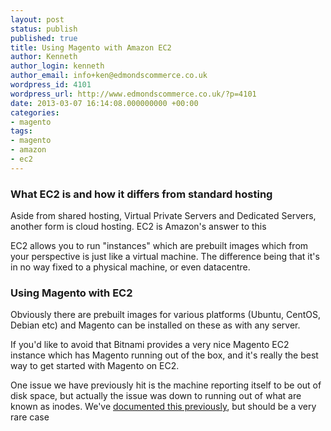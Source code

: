 ```yaml
---
layout: post
status: publish
published: true
title: Using Magento with Amazon EC2
author: Kenneth
author_login: kenneth
author_email: info+ken@edmondscommerce.co.uk
wordpress_id: 4101
wordpress_url: http://www.edmondscommerce.co.uk/?p=4101
date: 2013-03-07 16:14:08.000000000 +00:00
categories:
- magento
tags:
- magento
- amazon
- ec2
---
```

<h3>What EC2 is and how it differs from standard hosting</h3>

Aside from shared hosting, Virtual Private Servers and Dedicated Servers, another form is cloud hosting. EC2 is Amazon's answer to this

EC2 allows you to run "instances" which are prebuilt images which from your perspective is just like a virtual machine. The difference being that it's in no way fixed to a physical machine, or even datacentre.

<h3>Using Magento with EC2</h3>

Obviously there are prebuilt images for various platforms (Ubuntu, CentOS, Debian etc) and Magento can be installed on these as with any server.

If you'd like to avoid that Bitnami provides a very nice Magento EC2 instance which has Magento running out of the box, and it's really the best way to get started with Magento on EC2.

One issue we have previously hit is the machine reporting itself to be out of disk space, but actually the issue was down to running out of what are known as inodes. We've <a href="http://www.edmondscommerce.co.uk/magento/magento-not-working-not-creating-report-files-either-solution/" title="documented this previously">documented this previously</a>, but should be a very rare case
